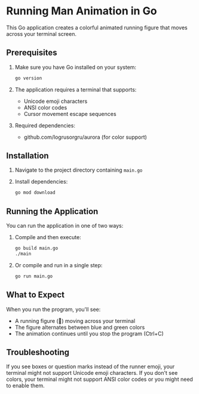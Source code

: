 # Running Man Animation in Go

This Go application creates a colorful animated running figure that moves across your terminal screen.

## Prerequisites

1. Make sure you have Go installed on your system:
   ```bash
   go version
   ```

2. The application requires a terminal that supports:
   - Unicode emoji characters
   - ANSI color codes
   - Cursor movement escape sequences

3. Required dependencies:
   - github.com/logrusorgru/aurora (for color support)

## Installation

1. Navigate to the project directory containing `main.go`

2. Install dependencies:
   ```bash
   go mod download
   ```

## Running the Application

You can run the application in one of two ways:

1. Compile and then execute:
   ```bash
   go build main.go
   ./main
   ```

2. Or compile and run in a single step:
   ```bash
   go run main.go
   ```

## What to Expect

When you run the program, you'll see:
- A running figure (🏃) moving across your terminal
- The figure alternates between blue and green colors
- The animation continues until you stop the program (Ctrl+C)

## Troubleshooting

If you see boxes or question marks instead of the runner emoji, your terminal might not support Unicode emoji characters.
If you don't see colors, your terminal might not support ANSI color codes or you might need to enable them.